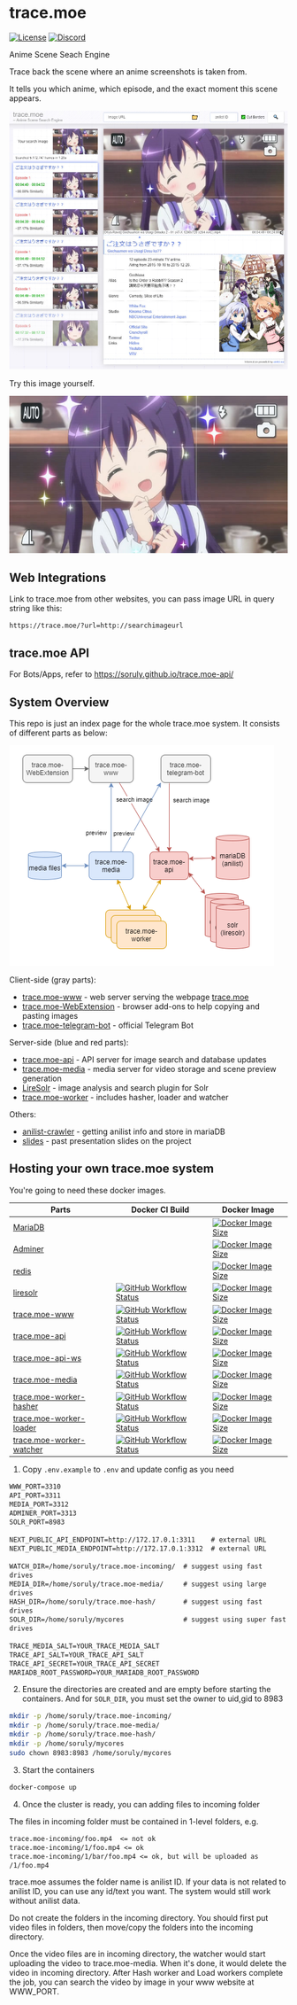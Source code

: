 # trace.moe

[![License](https://img.shields.io/github/license/soruly/trace.moe.svg?style=flat-square)](https://github.com/soruly/trace.moe/blob/master/LICENSE)
[![Discord](https://img.shields.io/discord/437578425767559188.svg?style=flat-square)](https://discord.gg/K9jn6Kj)

Anime Scene Seach Engine

Trace back the scene where an anime screenshots is taken from.

It tells you which anime, which episode, and the exact moment this scene appears.

![](demo-result.jpg)

Try this image yourself.

![](demo.jpg)

## Web Integrations

Link to trace.moe from other websites, you can pass image URL in query string like this:

```
https://trace.moe/?url=http://searchimageurl
```

## trace.moe API

For Bots/Apps, refer to https://soruly.github.io/trace.moe-api/

## System Overview

This repo is just an index page for the whole trace.moe system. It consists of different parts as below:

![](overview.png)

Client-side (gray parts):

- [trace.moe-www](https://github.com/soruly/trace.moe-www) - web server serving the webpage [trace.moe](https://trace.moe)
- [trace.moe-WebExtension](https://github.com/soruly/trace.moe-WebExtension) - browser add-ons to help copying and pasting images
- [trace.moe-telegram-bot](https://github.com/soruly/trace.moe-telegram-bot) - official Telegram Bot

Server-side (blue and red parts):

- [trace.moe-api](https://github.com/soruly/trace.moe-api) - API server for image search and database updates
- [trace.moe-media](https://github.com/soruly/trace.moe-media) - media server for video storage and scene preview generation
- [LireSolr](https://github.com/soruly/liresolr) - image analysis and search plugin for Solr
- [trace.moe-worker](https://github.com/soruly/trace.moe-worker) - includes hasher, loader and watcher

Others:

- [anilist-crawler](https://github.com/soruly/anilist-crawler) - getting anilist info and store in mariaDB
- [slides](https://github.com/soruly/slides) - past presentation slides on the project

## Hosting your own trace.moe system

You're going to need these docker images.

| Parts                                                                  | Docker CI Build                                                                                                                                                                              | Docker Image                                                                                                                                                                                                  |
| ---------------------------------------------------------------------- | -------------------------------------------------------------------------------------------------------------------------------------------------------------------------------------------- | ------------------------------------------------------------------------------------------------------------------------------------------------------------------------------------------------------------- |
| [MariaDB](https://mariadb.org/)                                        |                                                                                                                                                                                              | [![Docker Image Size](https://img.shields.io/docker/image-size/_/mariadb/latest?style=flat-square)](https://hub.docker.com/_/mariadb)                                                                         |
| [Adminer](https://www.adminer.org/)                                    |                                                                                                                                                                                              | [![Docker Image Size](https://img.shields.io/docker/image-size/_/adminer/latest?style=flat-square)](https://hub.docker.com/_/adminer)                                                                         |
| [redis](https://redis.io/)                                             |                                                                                                                                                                                              | [![Docker Image Size](https://img.shields.io/docker/image-size/_/redis/latest?style=flat-square)](https://hub.docker.com/_/redis)                                                                             |
| [liresolr](https://github.com/soruly/liresolr)                         | [![GitHub Workflow Status](https://img.shields.io/github/workflow/status/soruly/liresolr/Docker%20Image%20CI?style=flat-square)](https://github.com/soruly/liresolr/actions)                 | [![Docker Image Size](https://img.shields.io/docker/image-size/soruly/liresolr/latest?style=flat-square)](https://github.com/soruly/liresolr/pkgs/container/liresolr)                                         |
| [trace.moe-www](https://github.com/soruly/trace.moe-www)               | [![GitHub Workflow Status](https://img.shields.io/github/workflow/status/soruly/trace.moe-www/Docker%20Image%20CI?style=flat-square)](https://github.com/soruly/trace.moe-www/actions)       | [![Docker Image Size](https://img.shields.io/docker/image-size/soruly/trace.moe-www/latest?style=flat-square)](https://github.com/soruly/trace.moe-www/pkgs/container/trace.moe-www)                          |
| [trace.moe-api](https://github.com/soruly/trace.moe-api)               | [![GitHub Workflow Status](https://img.shields.io/github/workflow/status/soruly/trace.moe-api/Docker%20Image%20CI?style=flat-square)](https://github.com/soruly/trace.moe-api/actions)       | [![Docker Image Size](https://img.shields.io/docker/image-size/soruly/trace.moe-api/latest?style=flat-square)](https://github.com/soruly/trace.moe-api/pkgs/container/trace.moe-api)                          |
| [trace.moe-api-ws](https://github.com/soruly/trace.moe-api)            | [![GitHub Workflow Status](https://img.shields.io/github/workflow/status/soruly/trace.moe-api/Docker%20Image%20CI?style=flat-square)](https://github.com/soruly/trace.moe-api/actions)       | [![Docker Image Size](https://img.shields.io/docker/image-size/soruly/trace.moe-api-ws/latest?style=flat-square)](https://github.com/soruly/trace.moe-api/pkgs/container/trace.moe-api-ws)                    |
| [trace.moe-media](https://github.com/soruly/trace.moe-media)           | [![GitHub Workflow Status](https://img.shields.io/github/workflow/status/soruly/trace.moe-media/Docker%20Image%20CI?style=flat-square)](https://github.com/soruly/trace.moe-media/actions)   | [![Docker Image Size](https://img.shields.io/docker/image-size/soruly/trace.moe-media/latest?style=flat-square)](https://github.com/soruly/trace.moe-media/pkgs/container/trace.moe-media)                    |
| [trace.moe-worker-hasher](https://github.com/soruly/trace.moe-worker)  | [![GitHub Workflow Status](https://img.shields.io/github/workflow/status/soruly/trace.moe-worker/Docker%20Image%20CI?style=flat-square)](https://github.com/soruly/trace.moe-worker/actions) | [![Docker Image Size](https://img.shields.io/docker/image-size/soruly/trace.moe-worker-hasher/latest?style=flat-square)](https://github.com/soruly/trace.moe-worker/pkgs/container/trace.moe-worker-hasher)   |
| [trace.moe-worker-loader](https://github.com/soruly/trace.moe-worker)  | [![GitHub Workflow Status](https://img.shields.io/github/workflow/status/soruly/trace.moe-worker/Docker%20Image%20CI?style=flat-square)](https://github.com/soruly/trace.moe-worker/actions) | [![Docker Image Size](https://img.shields.io/docker/image-size/soruly/trace.moe-worker-loader/latest?style=flat-square)](https://github.com/soruly/trace.moe-worker/pkgs/container/trace.moe-worker-loader)   |
| [trace.moe-worker-watcher](https://github.com/soruly/trace.moe-worker) | [![GitHub Workflow Status](https://img.shields.io/github/workflow/status/soruly/trace.moe-worker/Docker%20Image%20CI?style=flat-square)](https://github.com/soruly/trace.moe-worker/actions) | [![Docker Image Size](https://img.shields.io/docker/image-size/soruly/trace.moe-worker-watcher/latest?style=flat-square)](https://github.com/soruly/trace.moe-worker/pkgs/container/trace.moe-worker-watcher) |

1. Copy `.env.example` to `.env` and update config as you need

```
WWW_PORT=3310
API_PORT=3311
MEDIA_PORT=3312
ADMINER_PORT=3313
SOLR_PORT=8983

NEXT_PUBLIC_API_ENDPOINT=http://172.17.0.1:3311    # external URL
NEXT_PUBLIC_MEDIA_ENDPOINT=http://172.17.0.1:3312  # external URL

WATCH_DIR=/home/soruly/trace.moe-incoming/  # suggest using fast drives
MEDIA_DIR=/home/soruly/trace.moe-media/     # suggest using large drives
HASH_DIR=/home/soruly/trace.moe-hash/       # suggest using fast drives
SOLR_DIR=/home/soruly/mycores               # suggest using super fast drives

TRACE_MEDIA_SALT=YOUR_TRACE_MEDIA_SALT
TRACE_API_SALT=YOUR_TRACE_API_SALT
TRACE_API_SECRET=YOUR_TRACE_API_SECRET
MARIADB_ROOT_PASSWORD=YOUR_MARIADB_ROOT_PASSWORD
```

2. Ensure the directories are created and are empty before starting the containers. And for `SOLR_DIR`, you must set the owner to uid,gid to 8983

```bash
mkdir -p /home/soruly/trace.moe-incoming/
mkdir -p /home/soruly/trace.moe-media/
mkdir -p /home/soruly/trace.moe-hash/
mkdir -p /home/soruly/mycores
sudo chown 8983:8983 /home/soruly/mycores
```

3. Start the containers

```bash
docker-compose up
```

4. Once the cluster is ready, you can adding files to incoming folder

The files in incoming folder must be contained in 1-level folders, e.g.

```
trace.moe-incoming/foo.mp4  <= not ok
trace.moe-incoming/1/foo.mp4 <= ok
trace.moe-incoming/1/bar/foo.mp4 <= ok, but will be uploaded as /1/foo.mp4
```

trace.moe assumes the folder name is anilist ID. If your data is not related to anilist ID, you can use any id/text you want. The system would still work without anilist data.

Do not create the folders in the incoming directory. You should first put video files in folders, then move/copy the folders into the incoming directory.

Once the video files are in incoming directory, the watcher would start uploading the video to trace.moe-media. When it's done, it would delete the video in incoming directory. After Hash worker and Load workers complete the job, you can search the video by image in your www website at WWW_PORT.
